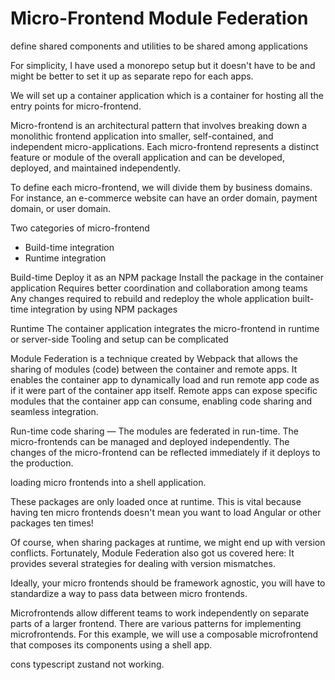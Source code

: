 # Micro-Frontend Module Federation

define shared components and utilities to be shared among applications

For simplicity, I have used a monorepo setup but it doesn't have to be and might be better to set it up as separate repo for each apps.

We will set up a container application which is a container for hosting all the entry points for micro-frontend.

Micro-frontend is an architectural pattern that involves breaking down a monolithic frontend application into smaller, self-contained, and independent micro-applications. Each micro-frontend represents a distinct feature or module of the overall application and can be developed, deployed, and maintained independently.

To define each micro-frontend, we will divide them by business domains. For instance, an e-commerce website can have an order domain, payment domain, or user domain. 

Two categories of micro-frontend
- Build-time integration
- Runtime integration

Build-time
Deploy it as an NPM package
Install the package in the container application
Requires better coordination and collaboration among teams
Any changes required to rebuild and redeploy the whole application
built-time integration by using NPM packages

Runtime
The container application integrates the micro-frontend in runtime or server-side
Tooling and setup can be complicated

Module Federation is a technique created by Webpack that allows the sharing of modules (code) between the container and remote apps. It enables the container app to dynamically load and run remote app code as if it were part of the container app itself. Remote apps can expose specific modules that the container app can consume, enabling code sharing and seamless integration.

Run-time code sharing — The modules are federated in run-time. The micro-frontends can be managed and deployed independently. The changes of the micro-frontend can be reflected immediately if it deploys to the production.


loading micro frontends into a shell application.

These packages are only loaded once at runtime. This is vital because having ten micro frontends doesn't mean you want to load Angular or other packages ten times!

Of course, when sharing packages at runtime, we might end up with version conflicts. Fortunately, Module Federation also got us covered here: It provides several strategies for dealing with version mismatches.

Ideally, your micro frontends should be framework agnostic, you will have to standardize a way to pass data between micro frontends.

Microfrontends allow different teams to work independently on separate parts of a larger frontend. There are various patterns for implementing microfrontends. For this example, we will use a composable microfrontend that composes its components using a shell app.

cons
typescript
zustand not working. 

